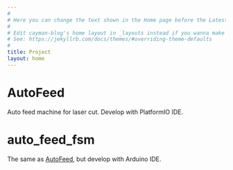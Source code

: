 ```yaml
---
#
# Here you can change the text shown in the Home page before the Latest Posts section.
#
# Edit cayman-blog's home layout in _layouts instead if you wanna make some changes
# See: https://jekyllrb.com/docs/themes/#overriding-theme-defaults
#
title: Project
layout: home
---
```



# AutoFeed

Auto feed machine for laser cut. Develop with PlatformIO IDE.


# auto_feed_fsm

The same as [AutoFeed](https://github.com/ejngnng/AutoFeed), but develop with Arduino IDE.



